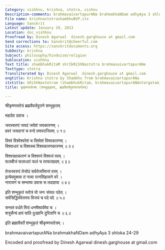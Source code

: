 ```yaml
---
Category: vishhnu, krishna, stotra, vishnu
Description-comments: brahmavaivartapurANa brahmakhaNDam adhyAya 3 shloka 24-29
File name: krishnastotrashambhuBVP.itx
Language: Sanskrit
Latest update: January 19, 2013
Location: doc_vishhnu
Proofread by: Dinesh Agarwal  dinesh.garghouse at gmail.com
Send corrections to: Sanskrit@cheerful.com
Site access: https://sanskritdocuments.org
SubDeity: krishna
Subject: philosophy/hinduism/religion
Sublocation: vishhnu
Text title: shambhukRitaM shrIkRiShNastotra brahmavaivartapurANe
Texttype: stotra
Transliterated by: Dinesh Agarwal  dinesh.garghouse at gmail.com
engtitle: Krishna stotra by Shambhu from brahmavaivartapurANa
itxtitle: kRiShNastotram (shambhukRitam, brahmavaivartapurANAntargatam)
title: कृइष्णस्तोत्रम् (शम्भुकृइतम्, ब्रह्मवैवर्तपुराणान्तर्गतम्)

---
```

  
 श्रीकृष्णस्तोत्रं ब्रह्मवैवर्तपुराणे शम्भुकृतम्   
  
महादेव उवाच ।  
  
जयस्वरुपं जयदं जयेशं जयकारणम् ।  
प्रवरं जयदानां च वन्दे तमपराजितम् ॥ १॥  
  
विश्वं विश्वेश्वरेशं च विश्वेशं विश्वकारणम् ।  
विश्वाधारं च विश्वस्थं विश्वकारणकारणम् ॥ २॥  
  
विश्वरक्षाकारणं च विश्वघ्नं विश्वजं परम् ।  
फलबीजं फलाधारं फलं च तत्फलप्रदम् ॥ ३॥  
  
तेजःस्वरुपं तेजोदं सर्वतेजस्विनां वरम् ।  
इत्येवमुक्त्वा तं नत्वा रत्नसिंहासने वरे ।  
नारायणं च सम्भाष्य उवास स तदाज्ञया ॥ ४॥  
  
इति शम्भुकृतं स्तोत्रं यो जनः संयतः पठेत् ।  
सर्वसिद्धिर्भवेत्तस्य विजयं च पदे पदे ॥ ५॥  
  
सन्ततं वर्धते मित्रं धनमैश्वर्यमेव च ।  
शत्रुसैन्यं क्षयं याति दुःखानि दुरितानि च ॥ ६॥  
  
इति ब्रह्मावैवर्ते शम्भुकृतं श्रीकृष्णस्तोत्रम् ।  
  
  
  
  
  
brahmavaivartapurANa brahmakhaNDam adhyAya 3 shloka 24-29  
  
Encoded and proofread by Dinesh Agarwal dinesh.garghouse at gmail.com  
  
